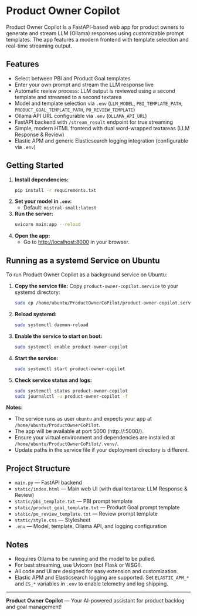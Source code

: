 # Product Owner Copilot

Product Owner Copilot is a FastAPI-based web app for product owners to generate and stream LLM (Ollama) responses using customizable prompt templates. The app features a modern frontend with template selection and real-time streaming output.

## Features
- Select between PBI and Product Goal templates
- Enter your own prompt and stream the LLM response live
- Automatic review process: LLM output is reviewed using a second template and streamed to a second textarea
- Model and template selection via `.env` (`LLM_MODEL`, `PBI_TEMPLATE_PATH`, `PRODUCT_GOAL_TEMPLATE_PATH`, `PO_REVIEW_TEMPLATE`)
- Ollama API URL configurable via `.env` (`OLLAMA_API_URL`)
- FastAPI backend with `/stream_result` endpoint for true streaming
- Simple, modern HTML frontend with dual word-wrapped textareas (LLM Response & Review)
- Elastic APM and generic Elasticsearch logging integration (configurable via `.env`)

## Getting Started

1. **Install dependencies:**
   ```sh
   pip install -r requirements.txt
   ```
2. **Set your model in `.env`:**
   - Default: `mistral-small:latest`
3. **Run the server:**
   ```sh
   uvicorn main:app --reload
   ```
4. **Open the app:**
   - Go to [http://localhost:8000](http://localhost:8000) in your browser.

## Running as a systemd Service on Ubuntu

To run Product Owner Copilot as a background service on Ubuntu:

1. **Copy the service file:**
   Copy `product-owner-copilot.service` to your systemd directory:
   ```sh
   sudo cp /home/ubuntu/ProductOwnerCoPilot/product-owner-copilot.service /etc/systemd/system/
   ```

2. **Reload systemd:**
   ```sh
   sudo systemctl daemon-reload
   ```

3. **Enable the service to start on boot:**
   ```sh
   sudo systemctl enable product-owner-copilot
   ```

4. **Start the service:**
   ```sh
   sudo systemctl start product-owner-copilot
   ```

5. **Check service status and logs:**
   ```sh
   sudo systemctl status product-owner-copilot
   sudo journalctl -u product-owner-copilot -f
   ```

**Notes:**
- The service runs as user `ubuntu` and expects your app at `/home/ubuntu/ProductOwnerCoPilot`.
- The app will be available at port 5000 (http://<your-server-ip>:5000/).
- Ensure your virtual environment and dependencies are installed at `/home/ubuntu/ProductOwnerCoPilot/.venv/`.
- Update paths in the service file if your deployment directory is different.

## Project Structure
- `main.py` — FastAPI backend
- `static/index.html` — Main web UI (with dual textarea: LLM Response & Review)
- `static/pbi_template.txt` — PBI prompt template
- `static/product_goal_template.txt` — Product Goal prompt template
- `static/po_review_template.txt` — Review prompt template
- `static/style.css` — Stylesheet
- `.env` — Model, template, Ollama API, and logging configuration

## Notes
- Requires Ollama to be running and the model to be pulled.
- For best streaming, use Uvicorn (not Flask or WSGI).
- All code and UI are designed for easy extension and customization.
- Elastic APM and Elasticsearch logging are supported. Set `ELASTIC_APM_*` and `ES_*` variables in `.env` to enable telemetry and log shipping.

---

**Product Owner Copilot** — Your AI-powered assistant for product backlog and goal management!
